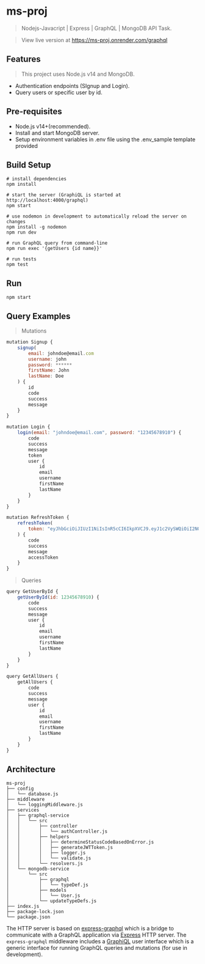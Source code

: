 # ms-proj

> Nodejs-Javacript | Express | GraphQL | MongoDB API Task.

> View live version at https://ms-proj.onrender.com/graphql

## Features

> This project uses Node.js v14 and MongoDB.

- Authentication endpoints (SIgnup and Login).
- Query users or specific user by id.

## Pre-requisites

- Node.js v14+(recommended).
- Install and start MongoDB server.
- Setup environment variables in .env file using the .env_sample template provided

## Build Setup

```
# install dependencies
npm install

# start the server (GraphiQL is started at http://localhost:4000/graphql)
npm start

# use nodemon in development to automatically reload the server on changes
npm install -g nodemon
npm run dev

# run GraphQL query from command-line
npm run exec '{getUsers {id name}}'

# run tests
npm test
```

## Run

`npm start`

## Query Examples

> Mutations

```js
mutation Signup {
    signup(
        email: johndoe@email.com
        username: john
        password: ******
        firstName: John
        lastName: Doe
    ) {
        id
        code
        success
        message
    }
}
```

```js
mutation Login {
    login(email: "johndoe@email.com", password: "12345678910") {
        code
        success
        message
        token
        user {
            id
            email
            username
            firstName
            lastName
        }
    }
}
```

```js
mutation RefreshToken {
    refreshToken(
        token: "eyJhbGciOiJIUzI1NiIsInR5cCI6IkpXVCJ9.eyJ1c2VySWQiOiI2NGZjNjRlMzJmNjcxZGI4ODNhMGY1M2IiLCJpYXQiOjE2OTQyOTIzMDUsImV4cCI6MTY5NDI5NTkwNX0.hZgwm5rSzVtkk5pgBI35WnUbtPfUjMzvgZyPBvUpLcU"
    ) {
        code
        success
        message
        accessToken
    }
}
```

> Queries

```js
query GetUserById {
    getUserById(id: 12345678910) {
        code
        success
        message
        user {
            id
            email
            username
            firstName
            lastName
        }
    }
}
```

```js
query GetAllUsers {
    getAllUsers {
        code
        success
        message
        user {
            id
            email
            username
            firstName
            lastName
        }
    }
}

```

## Architecture

```
ms-proj
├── config
│   └── database.js
├── middleware
│   └── loggingMiddleware.js
├── services
│   ├── graphql-service
│   │   └── src
│   │       ├── controller
│   │       │   └── authController.js
│   │       ├── helpers
│   │       │   ├── determineStatusCodeBasedOnError.js
│   │       │   ├── generateJWTToken.js
│   │       │   ├── logger.js
│   │       │   └── validate.js
│   │       └── resolvers.js
│   └── mongodb-service
│       └── src
│           ├── graphql
│           │   └── typeDef.js
│           ├── models
│           │   └── User.js
│           └── updateTypeDefs.js
├── index.js
├── package-lock.json
└── package.json

```

The HTTP server is based on [express-graphql](https://github.com/graphql/express-graphql) which is a bridge to communicate with a GraphQL application via [Express](http://expressjs.com/) HTTP server. The `express-graphql` middleware includes a [GraphiQL](https://github.com/graphql/graphiql) user interface which is a generic interface for running GraphQL queries and mutations (for use in development).
